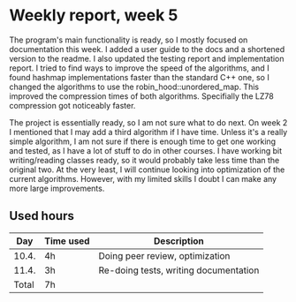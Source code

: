 # Weekly report, week 5

The program's main functionality is ready, so I mostly focused on documentation this week.
I added a user guide to the docs and a shortened version to the readme.
I also updated the testing report and implementation report.
I tried to find ways to improve the speed of the algorithms, and I found hashmap implementations faster than the standard C++ one, so I changed the algorithms to use the robin_hood::unordered_map. 
This improved the compression times of both algorithms.
Specifially the LZ78 compression got noticeably faster.

The project is essentially ready, so I am not sure what to do next. 
On week 2 I mentioned that I may add a third algorithm if I have time.
Unless it's a really simple algorithm, I am not sure if there is enough time to get one working and tested, as I have a lot of stuff to do in other courses.
I have working bit writing/reading classes ready, so it would probably take less time than the original two.
At the very least, I will continue looking into optimization of the current algorithms.
However, with my limited skills I doubt I can make any more large improvements. 

## Used hours

| Day | Time used | Description |
| ----- | ------------- | ------ |
| 10.4.  | 4h            | Doing peer review, optimization |
| 11.4.  | 3h            | Re-doing tests, writing documentation |
| Total | 7h         |        |